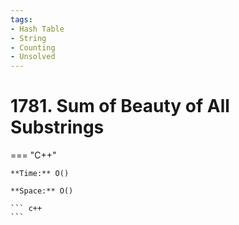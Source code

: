 ```yaml
---
tags:
- Hash Table
- String
- Counting
- Unsolved
---
```



# 1781. Sum of Beauty of All Substrings

=== "C++"

    **Time:** O()

    **Space:** O()

    ``` c++
    ```